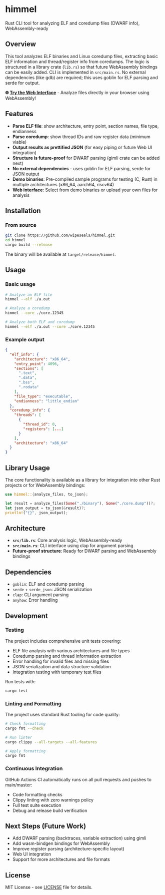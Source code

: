 # himmel

Rust CLI tool for analyzing ELF and coredump files (DWARF info), WebAssembly-ready

## Overview

This tool analyzes ELF binaries and Linux coredump files, extracting basic ELF information and thread/register info from coredumps. The logic is structured in a library crate (`lib.rs`) so that future WebAssembly bindings can be easily added. CLI is implemented in `src/main.rs`. No external dependencies (like gdb) are required; this uses goblin for ELF parsing and serde for output.

**🌐 [Try the Web Interface](https://wipeseals.github.io/himmel/)** - Analyze files directly in your browser using WebAssembly!

## Features

- **Parse ELF file**: show architecture, entry point, section names, file type, endianness
- **Parse coredump**: show thread IDs and raw register data (minimum viable)
- **Output results as prettified JSON** (for easy piping or future Web UI integration)
- **Structure is future-proof** for DWARF parsing (gimli crate can be added next)
- **No external dependencies** - uses goblin for ELF parsing, serde for JSON output
- **Demo binaries**: Pre-compiled sample programs for testing (C, Rust) in multiple architectures (x86_64, aarch64, riscv64)
- **Web interface**: Select from demo binaries or upload your own files for analysis

## Installation

### From source

```bash
git clone https://github.com/wipeseals/himmel.git
cd himmel
cargo build --release
```

The binary will be available at `target/release/himmel`.

## Usage

### Basic usage

```bash
# Analyze an ELF file
himmel --elf ./a.out

# Analyze a coredump
himmel --core ./core.12345

# Analyze both ELF and coredump
himmel --elf ./a.out --core ./core.12345
```

### Example output

```json
{
  "elf_info": {
    "architecture": "x86_64",
    "entry_point": 4096,
    "sections": [
      ".text",
      ".data",
      ".bss",
      ".rodata"
    ],
    "file_type": "executable",
    "endianness": "little_endian"
  },
  "coredump_info": {
    "threads": [
      {
        "thread_id": 0,
        "registers": [...]
      }
    ],
    "architecture": "x86_64"
  }
}
```

## Library Usage

The core functionality is available as a library for integration into other Rust projects or for WebAssembly bindings:

```rust
use himmel::{analyze_files, to_json};

let result = analyze_files(Some("./binary"), Some("./core.dump"))?;
let json_output = to_json(&result)?;
println!("{}", json_output);
```

## Architecture

- **`src/lib.rs`**: Core analysis logic, WebAssembly-ready
- **`src/main.rs`**: CLI interface using clap for argument parsing
- **Future-proof structure**: Ready for DWARF parsing and WebAssembly bindings

## Dependencies

- `goblin`: ELF and coredump parsing
- `serde` + `serde_json`: JSON serialization
- `clap`: CLI argument parsing  
- `anyhow`: Error handling

## Development

### Testing

The project includes comprehensive unit tests covering:
- ELF file analysis with various architectures and file types
- Coredump parsing and thread information extraction
- Error handling for invalid files and missing files
- JSON serialization and data structure validation
- Integration testing with temporary test files

Run tests with:
```bash
cargo test
```

### Linting and Formatting

The project uses standard Rust tooling for code quality:
```bash
# Check formatting
cargo fmt --check

# Run linter
cargo clippy --all-targets --all-features

# Apply formatting
cargo fmt
```

### Continuous Integration

GitHub Actions CI automatically runs on all pull requests and pushes to main/master:
- Code formatting checks
- Clippy linting with zero warnings policy
- Full test suite execution
- Debug and release build verification

## Next Steps (Future Work)

- Add DWARF parsing (backtraces, variable extraction) using gimli
- Add wasm-bindgen bindings for WebAssembly
- Improve register parsing (architecture-specific layout)
- Web UI integration
- Support for more architectures and file formats

## License

MIT License - see [LICENSE](LICENSE) file for details.
